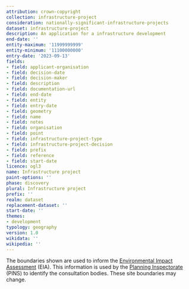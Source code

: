 ```yaml
---
attribution: crown-copyright
collection: infrastructure-project
consideration: nationally-significant-infrastructure-projects
dataset: infrastructure-project
description: An application for a infrastructure development
end-date: ''
entity-maximum: '11999999999'
entity-minimum: '11100000000'
entry-date: '2023-09-13'
fields:
- field: applicant-organisation
- field: decision-date
- field: decision-maker
- field: description
- field: documentation-url
- field: end-date
- field: entity
- field: entry-date
- field: geometry
- field: name
- field: notes
- field: organisation
- field: point
- field: infrastructure-project-type
- field: infrastructure-project-decision
- field: prefix
- field: reference
- field: start-date
licence: ogl3
name: Infrastructure project
paint-options: ''
phase: discovery
plural: Infrastructure project
prefix: ''
realm: dataset
replacement-dataset: ''
start-date: ''
themes:
- development
typology: geography
version: 1.0
wikidata: ''
wikipedia: ''
---
```


The boundaries shown are used to inform the [Environmental Impact Assessment](https://www.gov.uk/guidance/environmental-impact-assessment) (EIA). This information is used by the [Planning Inspectorate](https://www.gov.uk/government/organisations/planning-inspectorate) (PINS) to identify the consultation bodies. These site boundaries may change.
